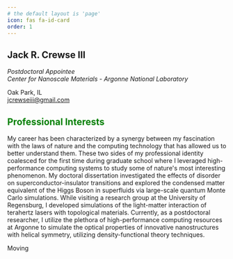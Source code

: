 ```yaml
---
# the default layout is 'page'
icon: fas fa-id-card
order: 1
---
```


## Jack R. Crewse III
*Postdoctoral Appointee*  
*Center for Nanoscale Materials - Argonne National Laboratory*  
  
<i class="fa fa-map-marker"></i> Oak Park, IL  
<i class="fa fa-envelope"></i>[jcrewseiii@gmail.com](mailto:jcrewseiii@gmail.com)


## <span style="color:Green">Professional Interests</span>
My career has been characterized by a synergy between my fascination with the laws of nature and the computing technology that has allowed us to better understand them. These two sides of my professional identity coalesced for the first time during graduate school where I leveraged high-performance computing systems to study some of nature's most interesting phenomenon. My doctoral dissertation investigated the effects of disorder on superconductor-insulator transitions and explored the condensed matter equivalent of the Higgs Boson in superfluids via large-scale quantum Monte Carlo simulations. While visiting a research group at the University of Regensburg, I developed simulations of the light-matter interaction of terahertz lasers with topological materials. Currently, as a postdoctoral researcher, I utilize the plethora of high-performance computing resources at Argonne to simulate the optical properties of innovative nanostructures with helical symmetry, utilizing density-functional theory techniques. 

Moving 